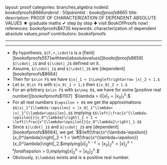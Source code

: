 layout: proof
categories: branches,algebra
nodeid: bookofproofs$8666
orderid: 50
parentid: bookofproofs$8665
title: 
description: PROOF OF CHARACTERIZATION OF DEPENDENT ABSOLUTE VALUES &#9733; graduate maths &#10004; step by step &#10010; visit BookOfProofs now!
references: bookofproofs$6735
keywords: characterization of dependent absolute values,proof
contributors: bookofproofs

---


---

* By hypothesis, `$(F,+,\cdot)$` is a [field][bookofproofs$557] with two [absolute values][bookofproofs$8659] `$|\cdot|_1$` and `$|\cdot|_2$` defined on it. 
* Assume, `$|\cdot|_1$` and `$|\cdot|_2$` are [dependent][bookofproofs$8664] 
* Then for `$x\in F$` we have `$|x|_1 < 1\Longleftrightarrow |x|_2 < 1.$` 
* Let `$x_0\in F$` with `$|x_0|_1 > 1,$` then `$|x_0|_2 > 1.$`
* For an arbitrary `$x\in F$` with `$x\neq 0$`, we have for some [positive real number][bookofproofs$1107] `$\lambda > 0$` `$$|x|_1=|x_0|_1^\lambda.$$`
* For all real numbers `$\epsilon > 0$` we get the approximations `$$|x|_1^{\lambda-\epsilon} < |x_0|_1^\lambda< |x|_1^{\lambda+\epsilon},$$` implying `$$\left|\frac{x^{\lambda-\epsilon}}{x_0^\lambda}\right|_1 < 1 < \left|\frac{x^{\lambda+\epsilon}}{x_0^\lambda}\right|_1.$$` 
* Since `$|\cdot|_1$` and `$|\cdot|_2$` are [dependent][bookofproofs$8664], we get `$$\left|\frac{x^{\lambda-\epsilon}}{x_0^\lambda}\right|_2 < 1 < \left|\frac{x^{\lambda+\epsilon}}{x_0^\lambda}\right|_2,$$` implying `$$|x|_2^{\lambda-\epsilon} < |x_0|_2^\lambda< |x|_2^{\lambda+\epsilon}$$` for all `$\epsilon > 0,$` implying 
`$$|x|_2^{\lambda} = |x_0|_2^\lambda.$$`
* Obviously, `$\lambda$` exists and is a positive real number.
